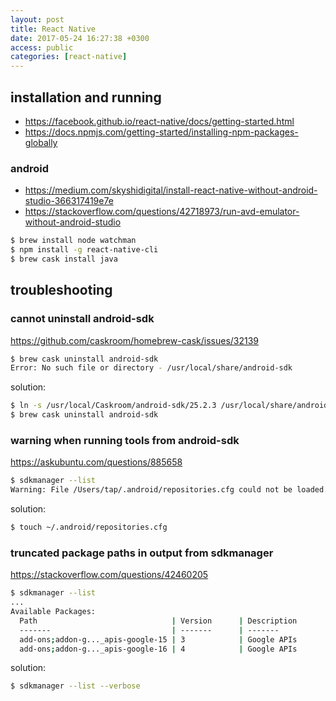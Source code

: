 ```yaml
---
layout: post
title: React Native
date: 2017-05-24 16:27:38 +0300
access: public
categories: [react-native]
---
```


<!-- more -->

## installation and running

- <https://facebook.github.io/react-native/docs/getting-started.html>
- <https://docs.npmjs.com/getting-started/installing-npm-packages-globally>

### android

- <https://medium.com/skyshidigital/install-react-native-without-android-studio-366317419e7e>
- <https://stackoverflow.com/questions/42718973/run-avd-emulator-without-android-studio>

```sh
$ brew install node watchman
$ npm install -g react-native-cli
$ brew cask install java
```

## troubleshooting

### cannot uninstall android-sdk

<https://github.com/caskroom/homebrew-cask/issues/32139>

```sh
$ brew cask uninstall android-sdk
Error: No such file or directory - /usr/local/share/android-sdk
```

solution:

```sh
$ ln -s /usr/local/Caskroom/android-sdk/25.2.3 /usr/local/share/android-sdk
$ brew cask uninstall android-sdk
```

### warning when running tools from android-sdk

<https://askubuntu.com/questions/885658>

```sh
$ sdkmanager --list                                                                                                                tap@MacBook-Pro-Personal
Warning: File /Users/tap/.android/repositories.cfg could not be loaded.
```

solution:

```sh
$ touch ~/.android/repositories.cfg
```

### truncated package paths in output from sdkmanager

<https://stackoverflow.com/questions/42460205>

```sh
$ sdkmanager --list
...
Available Packages:
  Path                              | Version      | Description
  -------                           | -------      | -------
  add-ons;addon-g..._apis-google-15 | 3            | Google APIs
  add-ons;addon-g..._apis-google-16 | 4            | Google APIs
```

solution:

```sh
$ sdkmanager --list --verbose
```
